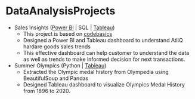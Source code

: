 # DataAnalysisProjects
- Sales Insights ([Power BI](https://app.powerbi.com/links/ppJIODKXzZ?ctid=9fa4f438-b1e6-473b-803f-86f8aedf0dec&pbi_source=linkShare) | SQL | [Tableau](https://public.tableau.com/views/Sales_Insight_16775650381330/Dashboard1?:language=en-US&:display_count=n&:origin=viz_share_link))
  - This project is based on [codebasics](https://github.com/codebasics/DataAnalysisProjects)
  - Designed a Power BI and Tableau dashboard to understand AtliQ hardare goods sales trends
  - This effective dashboard can help customer to understand the data as well as trends to make informed decision for next transactions.
- Summer Olympics (Python | [Tableau](https://public.tableau.com/views/SummerOlympicsMedal/Dashboard1?:language=en-US&:display_count=n&:origin=viz_share_link))
  - Extracted the Olympic medal history from Olympedia using BeautifulSoup and Pandas
  - Designed Tableau dashboard to visualize Olympics Medal History from 1896 to 2020.

